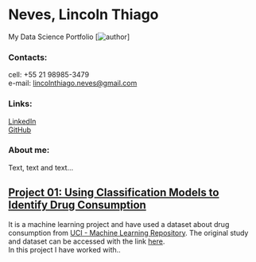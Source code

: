 # Neves, Lincoln Thiago
My Data Science Portfolio
[![author](https://img.shields.io/badge/author-carlosfab-red.svg)]

### Contacts:
cell: +55 21 98985-3479 <br>
e-mail: lincolnthiago.neves@gmail.com

### Links:
[LinkedIn](https://www.linkedin.com/in/lincolntneves/?locale=en_US)<br>
[GitHub](https://github.com/lincolntneves)

### About me:
Text, text and text...

## [Project 01: Using Classification Models to Identify Drug Consumption](https://bit.ly/2ZJorHl)
It is a machine learning project and have used a dataset about drug consumption from [UCI - Machine Learning Repository](https://archive.ics.uci.edu/ml/index.php). The original study and dataset can be accessed with the link [here](https://archive.ics.uci.edu/ml/datasets/Drug+consumption+%28quantified%29).<br>
In this project I have worked with..
